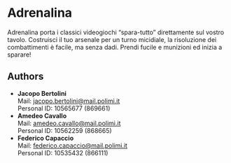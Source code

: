 # Adrenalina

Adrenalina porta i classici videogiochi “spara-tutto” direttamente sul vostro tavolo.
Costruisci il tuo arsenale per un turno micidiale, la risoluzione dei combattimenti è facile, ma senza dadi.
Prendi fucile e munizioni ed inizia a sparare!

## Authors
* **Jacopo Bertolini** <br>
Mail: jacopo.bertolini@mail.polimi.it <br>
Personal ID: 10565677 (869661)
* **Amedeo Cavallo** <br>
Mail: amedeo.cavallo@mail.polimi.it <br>
Personal ID: 10562259 (868665)
* **Federico Capaccio** <br>
Mail: federico.capaccio@mail.polimi.it <br>
Personal ID: 10535432 (866111)

